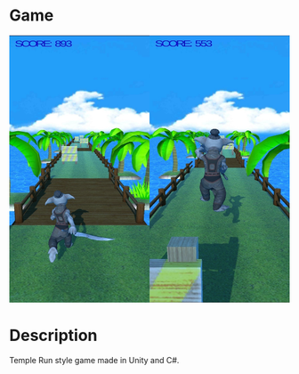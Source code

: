 # Game
<p align="center">
  <img src="Assets/GamePreview.jpg" width="515" height="480"/>
</p>

# Description

Temple Run style game made in Unity and C#.

